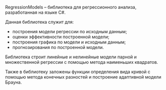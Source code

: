 RegressionModels – библиотека для регрессионного анализа, разработанная на языке C#.

Данная библиотека служит для:
- построения модели регрессии по исходным данным;
- оценки эффективности построенной модели;
- построения графика по модели и исходным данным;
- прогнозирования по построенной модели.

Библиотека строит линейные и нелинейные модели парной и множественной регрессии с помощью метода наименьших квадратов.

Также в библиотеку заложены функции определения вида кривой с помощью метода конечных разностей и построение адаптивной модели Брауна.
